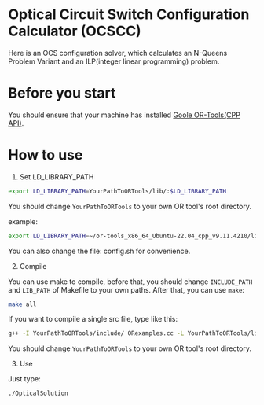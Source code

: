 # Optical Circuit Switch Configuration Calculator (OCSCC)

Here is an OCS configuration solver, which calculates an N-Queens Problem Variant and an ILP(integer linear programming) problem.

# Before you start

You should ensure that your machine has installed [Goole OR-Tools(CPP API)](https://developers.google.com/optimization).

# How to use

1. Set LD_LIBRARY_PATH
```bash
export LD_LIBRARY_PATH=YourPathToORTools/lib/:$LD_LIBRARY_PATH
```
You should change `YourPathToORTools` to your own OR tool's root directory.

example:
```bash
export LD_LIBRARY_PATH=~/or-tools_x86_64_Ubuntu-22.04_cpp_v9.11.4210/lib/:$LD_LIBRARY_PATH
```

You can also change the file: config.sh for convenience.

2. Compile

You can use make to compile, before that, you should change `INCLUDE_PATH` and `LIB_PATH` of Makefile to your own paths. After that, you can use `make`:

```bash
make all
```

If you want to compile a single src file, type like this:
```bash
g++ -I YourPathToORTools/include/ ORexamples.cc -L YourPathToORTools/lib/ -lortools -o ORexamples
```
You should change `YourPathToORTools` to your own OR tool's root directory.

3. Use

Just type:
```bash
./OpticalSolution
```